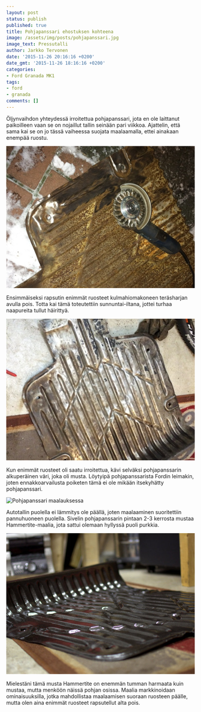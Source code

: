 ```yaml
---
layout: post
status: publish
published: true
title: Pohjapanssari ehostuksen kohteena
image: /assets/img/posts/pohjapanssari.jpg
image_text: Pressutalli
author: Jarkko Tervonen
date: '2015-11-26 20:16:16 +0200'
date_gmt: '2015-11-26 18:16:16 +0200'
categories:
- Ford Granada MK1
tags:
- ford
- granada
comments: []
---
```

Öljynvaihdon yhteydessä irroitettua pohjapanssari, jota en ole laittanut paikoilleen vaan se on nojaillut tallin seinään pari viikkoa. Ajattelin, että sama kai se on jo tässä vaiheessa suojata maalaamalla, ettei ainakaan enempää ruostu.

<img src="/assets/img/posts/pohjapanssari-lahtotilanne.jpg" alt="Lähtötilanne" />

Ensimmäiseksi rapsutin enimmät ruosteet kulmahiomakoneen teräsharjan avulla pois. Totta kai tämä toteutettiin sunnuntai-iltana, jottei turhaa naapureita tullut häirittyä.

<img src="/assets/img/posts/pohjapanssari-hiottuna.jpg" alt="Pohjapanssari hiottuna" />

Kun enimmät ruosteet oli saatu irroitettua, kävi selväksi pohjapanssarin alkuperäinen väri, joka oli musta. Löytyipä pohjapanssarista Fordin leimakin, joten ennakkoarvailusta poiketen tämä ei ole mikään itsekyhätty pohjapanssari.

<img src="/assets/img/posts/pohjapanssari-maalauksessa.jpg" alt="Pohjapanssari maalauksessa" />

Autotallin puolella ei lämmitys ole päällä, joten maalaaminen suoritettiin pannuhuoneen puolella. Sivelin pohjapanssarin pintaan 2-3 kerrosta mustaa Hammertite-maalia, jota sattui olemaan hyllyssä puoli purkkia.

<img src="/assets/img/posts/pohjapanssari.jpg" alt="Pohjapanssari" />

Mielestäni tämä musta Hammertite on enemmän tumman harmaata kuin mustaa, mutta menköön näissä pohjan osissa. Maalia markkinoidaan ominaisuuksilla, jotka mahdollistaa maalaamisen suoraan ruosteen päälle, mutta olen aina enimmät ruosteet rapsutellut alta pois.
